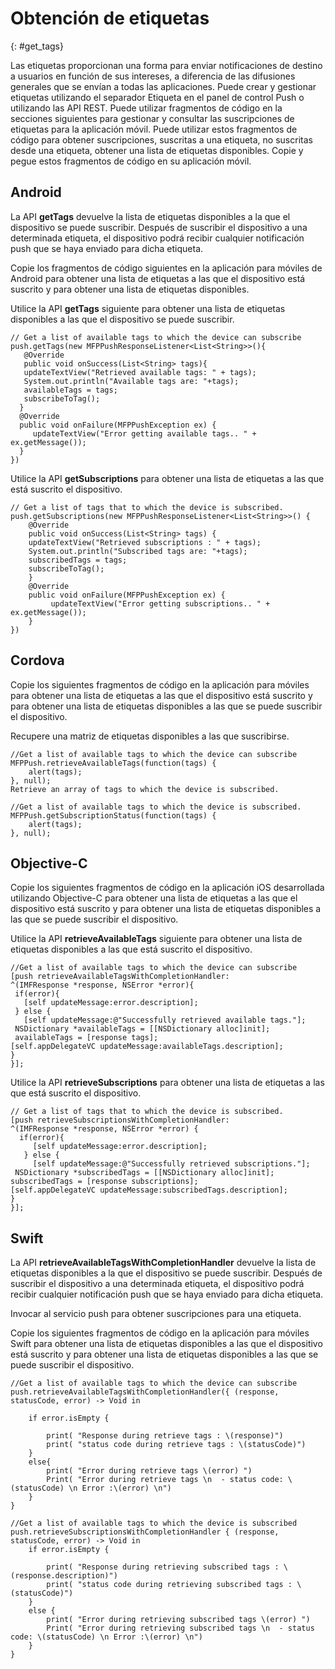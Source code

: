# Obtención de etiquetas
{: #get_tags}

Las etiquetas proporcionan una forma para enviar notificaciones de destino a usuarios en función de sus intereses,
        a diferencia de las difusiones generales que se envían a todas las aplicaciones. Puede crear y gestionar etiquetas utilizando el separador Etiqueta en el panel de control Push o utilizando las API REST. Puede utilizar fragmentos de código en la secciones siguientes para gestionar y consultar las suscripciones de etiquetas para la aplicación móvil. Puede utilizar estos
  fragmentos de código para obtener suscripciones, suscritas a una etiqueta, no suscritas desde una etiqueta, obtener una lista de
  etiquetas disponibles. Copie y pegue estos fragmentos de código en su aplicación móvil.

## Android

La API **getTags**
            devuelve la lista de etiquetas disponibles a la que el dispositivo se puede suscribir. Después de suscribir el dispositivo a una determinada etiqueta, el dispositivo podrá recibir cualquier notificación push que se haya enviado para dicha etiqueta.

Copie los fragmentos de código siguientes en la aplicación para móviles de Android para obtener una lista de
      etiquetas a las que el dispositivo está suscrito y para obtener una lista de etiquetas disponibles.

Utilice la API **getTags** siguiente para obtener una lista de etiquetas disponibles a las que el dispositivo se puede suscribir.

```
// Get a list of available tags to which the device can subscribe
push.getTags(new MFPPushResponseListener<List<String>>(){  
   @Override
   public void onSuccess(List<String> tags){
   updateTextView("Retrieved available tags: " + tags);  
   System.out.println("Available tags are: "+tags);
   availableTags = tags;   
   subscribeToTag();   
  }    
  @Override    
  public void onFailure(MFPPushException ex) {
     updateTextView("Error getting available tags.. " + ex.getMessage());
  }
})  
```

Utilice la API **getSubscriptions** para obtener una lista de etiquetas a las que está
       suscrito el dispositivo.

```
// Get a list of tags that to which the device is subscribed.
push.getSubscriptions(new MFPPushResponseListener<List<String>>() {
    @Override
    public void onSuccess(List<String> tags) {
    updateTextView("Retrieved subscriptions : " + tags);
    System.out.println("Subscribed tags are: "+tags);
    subscribedTags = tags;
    subscribeToTag();
    }
    @Override
    public void onFailure(MFPPushException ex) {
         updateTextView("Error getting subscriptions.. " + ex.getMessage());
    }
})
```

## Cordova

Copie los siguientes fragmentos de código en la aplicación para móviles para obtener una lista de etiquetas a las que el dispositivo está suscrito y para obtener una lista de etiquetas disponibles a las que se puede suscribir el dispositivo.

Recupere una matriz de etiquetas disponibles a las que suscribirse.

```
//Get a list of available tags to which the device can subscribe
MFPPush.retrieveAvailableTags(function(tags) {
    alert(tags);
}, null);
Retrieve an array of tags to which the device is subscribed.
```

```
//Get a list of available tags to which the device is subscribed.
MFPPush.getSubscriptionStatus(function(tags) {
    alert(tags);
}, null);
```

## Objective-C

Copie los siguientes fragmentos de código en la aplicación iOS desarrollada utilizando Objective-C para obtener una lista de etiquetas a las que el dispositivo está suscrito y para obtener una lista de etiquetas disponibles a las que se puede suscribir el dispositivo.

Utilice la API **retrieveAvailableTags** siguiente para obtener una lista de etiquetas disponibles a las que está suscrito el dispositivo.

```
//Get a list of available tags to which the device can subscribe
[push retrieveAvailableTagsWithCompletionHandler:
^(IMFResponse *response, NSError *error){
 if(error){    
   [self updateMessage:error.description];  
 } else {
   [self updateMessage:@"Successfully retrieved available tags."];
 NSDictionary *availableTags = [[NSDictionary alloc]init];
 availableTags = [response tags];
[self.appDelegateVC updateMessage:availableTags.description];
}
}];
```

Utilice la API **retrieveSubscriptions** para obtener una lista de etiquetas a las que está suscrito
       el dispositivo.


```
// Get a list of tags that to which the device is subscribed.
[push retrieveSubscriptionsWithCompletionHandler:
^(IMFResponse *response, NSError *error) {
  if(error){
     [self updateMessage:error.description];
   } else {
     [self updateMessage:@"Successfully retrieved subscriptions."];
 NSDictionary *subscribedTags = [[NSDictionary alloc]init];
subscribedTags = [response subscriptions];
[self.appDelegateVC updateMessage:subscribedTags.description];
}
}];
```

## Swift

La API **retrieveAvailableTagsWithCompletionHandler** devuelve la lista de etiquetas disponibles a la que el dispositivo se puede suscribir. Después de suscribir el dispositivo a una determinada etiqueta, el dispositivo podrá recibir cualquier notificación push que se haya enviado para dicha etiqueta.

Invocar al servicio push para obtener suscripciones para una etiqueta.

Copie los siguientes fragmentos de código en la aplicación para móviles Swift para obtener una lista de etiquetas disponibles a las que el dispositivo está suscrito y para obtener una lista de etiquetas disponibles a las que se puede suscribir el dispositivo.


```
//Get a list of available tags to which the device can subscribe
push.retrieveAvailableTagsWithCompletionHandler({ (response, statusCode, error) -> Void in

    if error.isEmpty {

        print( "Response during retrieve tags : \(response)")
        print( "status code during retrieve tags : \(statusCode)")
    }
    else{
        print( "Error during retrieve tags \(error) ")
        Print( "Error during retrieve tags \n  - status code: \(statusCode) \n Error :\(error) \n")
    }
}
```

```
//Get a list of available tags to which the device is subscribed
push.retrieveSubscriptionsWithCompletionHandler { (response, statusCode, error) -> Void in
    if error.isEmpty {

        print( "Response during retrieving subscribed tags : \(response.description)")
        print( "status code during retrieving subscribed tags : \(statusCode)")
    }
    else {
        print( "Error during retrieving subscribed tags \(error) ")
        Print( "Error during retrieving subscribed tags \n  - status code: \(statusCode) \n Error :\(error) \n")
    }
}
```
